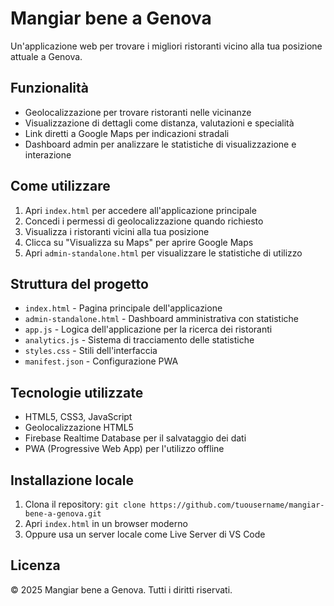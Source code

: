 # Mangiar bene a Genova

Un'applicazione web per trovare i migliori ristoranti vicino alla tua posizione attuale a Genova.

## Funzionalità

- Geolocalizzazione per trovare ristoranti nelle vicinanze
- Visualizzazione di dettagli come distanza, valutazioni e specialità
- Link diretti a Google Maps per indicazioni stradali
- Dashboard admin per analizzare le statistiche di visualizzazione e interazione

## Come utilizzare

1. Apri `index.html` per accedere all'applicazione principale
2. Concedi i permessi di geolocalizzazione quando richiesto
3. Visualizza i ristoranti vicini alla tua posizione
4. Clicca su "Visualizza su Maps" per aprire Google Maps
5. Apri `admin-standalone.html` per visualizzare le statistiche di utilizzo

## Struttura del progetto

- `index.html` - Pagina principale dell'applicazione
- `admin-standalone.html` - Dashboard amministrativa con statistiche
- `app.js` - Logica dell'applicazione per la ricerca dei ristoranti
- `analytics.js` - Sistema di tracciamento delle statistiche
- `styles.css` - Stili dell'interfaccia
- `manifest.json` - Configurazione PWA

## Tecnologie utilizzate

- HTML5, CSS3, JavaScript
- Geolocalizzazione HTML5
- Firebase Realtime Database per il salvataggio dei dati
- PWA (Progressive Web App) per l'utilizzo offline

## Installazione locale

1. Clona il repository: `git clone https://github.com/tuousername/mangiar-bene-a-genova.git`
2. Apri `index.html` in un browser moderno
3. Oppure usa un server locale come Live Server di VS Code

## Licenza

© 2025 Mangiar bene a Genova. Tutti i diritti riservati.